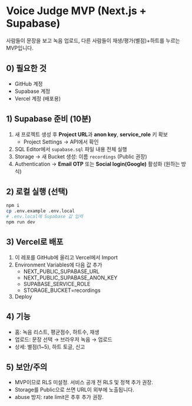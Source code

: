 # Voice Judge MVP (Next.js + Supabase)

사람들이 문장을 보고 녹음 업로드, 다른 사람들이 재생/평가(별점)+하트를 누르는 MVP입니다.

## 0) 필요한 것
- GitHub 계정
- Supabase 계정
- Vercel 계정 (배포용)

## 1) Supabase 준비 (10분)
1. 새 프로젝트 생성 후 **Project URL**과 **anon key**, **service_role** 키 확보
   - Project Settings → API에서 확인
2. SQL Editor에서 `supabase.sql` 파일 내용 전체 실행
3. Storage → 새 Bucket 생성: 이름 `recordings` (Public 권장)
4. Authentication → **Email OTP** 또는 **Social login(Google)** 활성화 (원하는 방식)

## 2) 로컬 실행 (선택)
```bash
npm i
cp .env.example .env.local
# .env.local에 Supabase 값 입력
npm run dev
```

## 3) Vercel로 배포
1. 이 레포를 GitHub에 올리고 Vercel에서 Import
2. Environment Variables에 다음 값 추가
   - NEXT_PUBLIC_SUPABASE_URL
   - NEXT_PUBLIC_SUPABASE_ANON_KEY
   - SUPABASE_SERVICE_ROLE
   - STORAGE_BUCKET=recordings
3. Deploy

## 4) 기능
- 홈: 녹음 리스트, 평균점수, 하트수, 재생
- 업로드: 문장 선택 → 브라우저 녹음 → 업로드
- 상세: 별점(1~5), 하트 토글, 신고

## 5) 보안/주의
- MVP이므로 RLS 미설정. 서비스 공개 전 RLS 및 정책 추가 권장.
- Storage를 Public으로 쓰면 URL이 외부에 노출됩니다.
- abuse 방지: rate limit은 추후 추가 권장.


